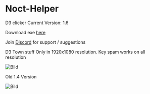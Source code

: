 # Noct-Helper
D3 clicker
Current Version: 1.6

Download exe [here](https://github.com/Akayaakuma/Noct-Helper/releases/tag/1.6) 

Join [Discord](https://discord.gg/ad4bcJZ) for support / suggestions

D3 Town stuff Only in 1920x1080 resolution. Key spam works on all resolution

![Bild](https://i.imgur.com/XiIynAH.png)



Old 1.4 Version 

![Bild](https://i.imgur.com/XLlNFik.png)
